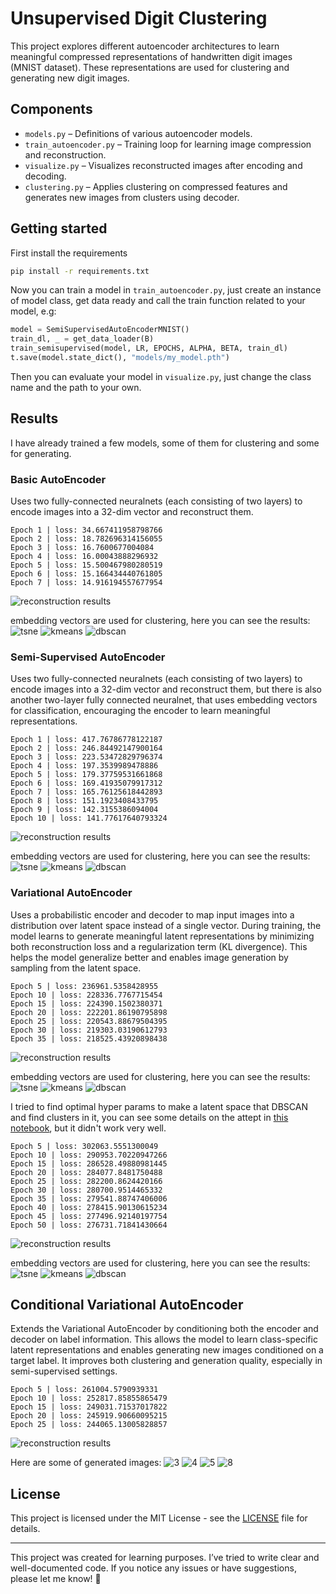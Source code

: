 # Unsupervised Digit Clustering

This project explores different autoencoder architectures to learn meaningful compressed representations of handwritten digit images (MNIST dataset). These representations are used for clustering and generating new digit images.

## Components

- `models.py` – Definitions of various autoencoder models.
- `train_autoencoder.py` – Training loop for learning image compression and reconstruction.
- `visualize.py` – Visualizes reconstructed images after encoding and decoding.
- `clustering.py` – Applies clustering on compressed features and generates new images from clusters using decoder.

## Getting started

First install the requirements
```bash
pip install -r requirements.txt
```
Now you can train a model in `train_autoencoder.py`, just create an instance of model class, get data ready and call the train function related to your model, e.g:
```python
model = SemiSupervisedAutoEncoderMNIST()
train_dl, _ = get_data_loader(B)
train_semisupervised(model, LR, EPOCHS, ALPHA, BETA, train_dl)
t.save(model.state_dict(), "models/my_model.pth")
```
Then you can evaluate your model in `visualize.py`, just change the class name and the path to your own.

## Results

I have already trained a few models, some of them for clustering and some for generating.

### Basic AutoEncoder
Uses two fully-connected neuralnets (each consisting of two layers) to encode images into a 32-dim vector and reconstruct them.
```
Epoch 1 | loss: 34.667411958798766
Epoch 2 | loss: 18.782696314156055
Epoch 3 | loss: 16.7600677004084
Epoch 4 | loss: 16.00043888296932
Epoch 5 | loss: 15.500467980280519
Epoch 6 | loss: 15.166434440761805
Epoch 7 | loss: 14.916194557677954
```
![reconstruction results](results/autoencoder/reconstructions.png)

embedding vectors are used for clustering, here you can see the results:
![tsne](results/autoencoder/t-SNE%20Visualization%20of%20Encodings%20(perplexity30%20n_samples2000).png)
![kmeans](results/autoencoder/t-SNE%20Visualization%20of%20K-Mean%20Encodings.png)
![dbscan](results/autoencoder/t-SNE%20Visualization%20of%20DBSCAN%20Encodings%20(eps1.95).png)


### Semi-Supervised AutoEncoder
Uses two fully-connected neuralnets (each consisting of two layers) to encode images into a 32-dim vector and reconstruct them, but there is also another two-layer fully connected neuralnet, that uses embedding vectors for classification, encouraging the encoder to learn meaningful representations.
```
Epoch 1 | loss: 417.76786778122187
Epoch 2 | loss: 246.84492147900164
Epoch 3 | loss: 223.53472829796374
Epoch 4 | loss: 197.3539989478886
Epoch 5 | loss: 179.37759531661868
Epoch 6 | loss: 169.41935079917312
Epoch 7 | loss: 165.76125618442893
Epoch 8 | loss: 151.1923408433795
Epoch 9 | loss: 142.3155386094004
Epoch 10 | loss: 141.77617640793324
```
![reconstruction results](results/semisupervised/semi-supervised%20reconstructions.png)

embedding vectors are used for clustering, here you can see the results:
![tsne](results/semisupervised/t-SNE%20Visualization%20of%20Semi-Supervised%20Encodings%20(perplexity30%20n_samples2000).png)
![kmeans](results/semisupervised/t-SNE%20Visualization%20of%20K-Mean%20Semi-Supervised%20Encodings.png)
![dbscan](results/semisupervised/t-SNE%20Visualization%20of%20DBSCAN%20Semi-Supervised%20Encodings%20(eps10.8).png)

### Variational AutoEncoder
Uses a probabilistic encoder and decoder to map input images into a distribution over latent space instead of a single vector. During training, the model learns to generate meaningful latent representations by minimizing both reconstruction loss and a regularization term (KL divergence). This helps the model generalize better and enables image generation by sampling from the latent space.
```
Epoch 5 | loss: 236961.5358428955
Epoch 10 | loss: 228336.7767715454
Epoch 15 | loss: 224390.1502380371
Epoch 20 | loss: 222201.86190795898
Epoch 25 | loss: 220543.88679504395
Epoch 30 | loss: 219303.03190612793
Epoch 35 | loss: 218525.43920898438
```
![reconstruction results](results/vae/vae1%20reconstructions.png)

embedding vectors are used for clustering, here you can see the results:
![tsne](results/vae/t-SNE%20Visualization%20of%20Encodings%20vae1.png)
![kmeans](results/vae/t-SNE%20Visualization%20of%20K-Mean%20Encodings%20vae1.png)
![dbscan](results/vae/t-SNE%20Visualization%20of%20DBSCAN%20Encodings%20vae1.png)

I tried to find optimal hyper params to make a latent space that DBSCAN and find clusters in it, you can see some details on the attept in [this notebook](notebooks/explore_dbscan_params.ipynb), but it didn't work very well.
```
Epoch 5 | loss: 302063.5551300049
Epoch 10 | loss: 290953.70220947266
Epoch 15 | loss: 286528.49880981445
Epoch 20 | loss: 284077.8481750488
Epoch 25 | loss: 282200.8624420166
Epoch 30 | loss: 280700.9514465332
Epoch 35 | loss: 279541.88747406006
Epoch 40 | loss: 278415.90130615234
Epoch 45 | loss: 277496.92140197754
Epoch 50 | loss: 276731.71841430664
```
![reconstruction results](results/vae/vae2%20reconstructions.png)

embedding vectors are used for clustering, here you can see the results:
![tsne](results/vae/t-SNE%20Visualization%20of%20Encodings%20vae2.png)
![kmeans](results/vae/t-SNE%20Visualization%20of%20K-Mean%20Encodings%20vae2.png)
![dbscan](results/vae/t-SNE%20Visualization%20of%20DBSCAN%20Encodings%20vae2.png)

## Conditional Variational AutoEncoder
Extends the Variational AutoEncoder by conditioning both the encoder and decoder on label information. This allows the model to learn class-specific latent representations and enables generating new images conditioned on a target label. It improves both clustering and generation quality, especially in semi-supervised settings.
```
Epoch 5 | loss: 261004.5790939331
Epoch 10 | loss: 252817.85855865479
Epoch 15 | loss: 249031.71537017822
Epoch 20 | loss: 245919.90660095215
Epoch 25 | loss: 244065.13005828857
```
![reconstruction results](results/cvae/cvae%20reconstructions.png)

Here are some of generated images:
![3](results/cvae/cvae%20genration%203.png)
![4](results/cvae/cvae%20genration%204.png)
![5](results/cvae/cvae%20genration%205.png)
![8](results/cvae/cvae%20genration%208.png)


## License
This project is licensed under the MIT License - see the [LICENSE](LICENSE) file for details.

---

This project was created for learning purposes. I’ve tried to write clear and well-documented code.
If you notice any issues or have suggestions, please let me know! 🌱
